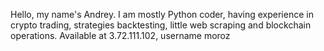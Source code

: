 Hello, my name's Andrey. 
I am mostly Python coder, having experience in crypto trading, 
strategies backtesting, little web scraping and blockchain operations.
Available at 3.72.111.102, username moroz

